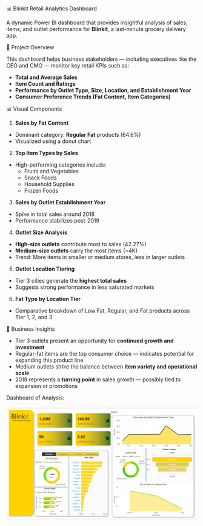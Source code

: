  📊 Blinkit Retail Analytics Dashboard

A dynamic Power BI dashboard that provides insightful analysis of sales, items, and outlet performance for **Blinkit**, a last-minute grocery delivery app.

🚀 Project Overview

This dashboard helps business stakeholders — including executives like the CEO and CMO — monitor key retail KPIs such as:

- **Total and Average Sales**
- **Item Count and Ratings**
- **Performance by Outlet Type, Size, Location, and Establishment Year**
- **Consumer Preference Trends (Fat Content, Item Categories)**


 📊 Visual Components

1. **Sales by Fat Content**
- Dominant category: **Regular Fat** products (64.6%)
- Visualized using a donut chart

 2. **Top Item Types by Sales**
- High-performing categories include:
  - Fruits and Vegetables
  - Snack Foods
  - Household Supplies
  - Frozen Foods

 3. **Sales by Outlet Establishment Year**
- Spike in total sales around 2018
- Performance stabilizes post-2019

 4. **Outlet Size Analysis**
- **High-size outlets** contribute most to sales (42.27%)
- **Medium-size outlets** carry the most items (~4K)
- Trend: More items in smaller or medium stores, less in larger outlets

5. **Outlet Location Tiering**
- Tier 3 cities generate the **highest total sales**
- Suggests strong performance in less saturated markets

 6. **Fat Type by Location Tier**
- Comparative breakdown of Low Fat, Regular, and Fat products across Tier 1, 2, and 3



🧠 Business Insights

- Tier 3 outlets present an opportunity for **continued growth and investment**
- Regular-fat items are the top consumer choice — indicates potential for expanding this product line
- Medium outlets strike the balance between **item variety and operational scale**
- 2018 represents a **turning point** in sales growth — possibly tied to expansion or promotions

Dashboard of Analysis:

![img](https://github.com/dhanush22885/Blinkit--Sales--Analysis/blob/5bbf2a8bb9b9d62684c68bf5b18ba732c9f0085b/Blinkit.jpg)




